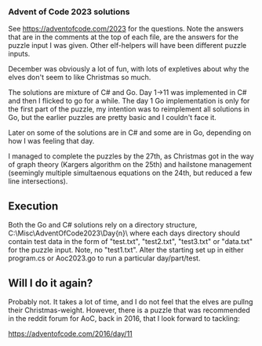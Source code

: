 ### Advent of Code 2023 solutions

See https://adventofcode.com/2023 for the questions. Note the answers that are in the comments at the top of each file, are the answers for the puzzle input I was given. Other elf-helpers will have been different puzzle inputs.

December was obviously a lot of fun, with lots of expletives about why the elves don't seem to like Christmas so much.

The solutions are mixture of C# and Go. Day 1->11 was implemented in C# and then I flicked to go for a while. The day 1 Go implementation is only for the first part of the puzzle, my intention was to reimplement all solutions in Go, but the earlier puzzles are pretty basic and I couldn't face it.

Later on some of the solutions are in C# and some are in Go, depending on how I was feeling that day.

I managed to complete the puzzles by the 27th, as Christmas got in the way of graph theory (Kargers algorithm on the 25th) and hailstone management (seemingly multiple simultaenous equations on the 24th, but reduced a few line intersections).

## Execution

Both the Go and C# solutions rely on a directory structure, C:\Misc\AdventOfCode2023\Day{n}\ where each days directory should contain test data in the form of "test.txt", "test2.txt", "test3.txt" or "data.txt" for the puzzle input. Note, no "test1.txt". Alter the starting set up in either program.cs or Aoc2023.go to run a particular day/part/test.

## Will I do it again?

Probably not. It takes a lot of time, and I do not feel that the elves are pullng their Christmas-weight. However, there is a puzzle that was recommended in the reddit forum for AoC, back in 2016, that I look forward to tackling: 

https://adventofcode.com/2016/day/11